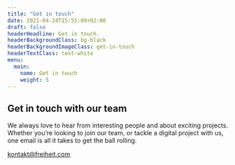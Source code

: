 ```yaml
---
title: "Get in touch"
date: 2021-04-24T15:55:09+02:00
draft: false
headerHeadline: Get in touch.
headerBackgroundClass: bg-black
headerBackgroundImageClass: get-in-touch
headerTextClass: text-white
menu:
  main:
    name: Get in touch
    weight: 5
---
```


## Get in touch with our team

We always love to hear from interesting people and about exciting projects. Whether you’re looking to join our team, or tackle a digital project with us, one email is all it takes to get the ball rolling.

[kontakt@freiheit.com](mailto:kontakt@freiheit.com)

